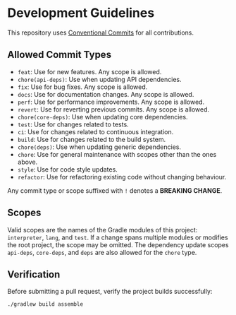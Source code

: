 # Development Guidelines

This repository uses [Conventional Commits](https://www.conventionalcommits.org) for all contributions.

## Allowed Commit Types

- `feat`: Use for new features. Any scope is allowed.
- `chore(api-deps)`: Use when updating API dependencies.
- `fix`: Use for bug fixes. Any scope is allowed.
- `docs`: Use for documentation changes. Any scope is allowed.
- `perf`: Use for performance improvements. Any scope is allowed.
- `revert`: Use for reverting previous commits. Any scope is allowed.
- `chore(core-deps)`: Use when updating core dependencies.
- `test`: Use for changes related to tests.
- `ci`: Use for changes related to continuous integration.
- `build`: Use for changes related to the build system.
- `chore(deps)`: Use when updating generic dependencies.
- `chore`: Use for general maintenance with scopes other than the ones above.
- `style`: Use for code style updates.
- `refactor`: Use for refactoring existing code without changing behaviour.

Any commit type or scope suffixed with `!` denotes a **BREAKING CHANGE**.

## Scopes

Valid scopes are the names of the Gradle modules of this project:
`interpreter`, `lang`, and `test`.
If a change spans multiple modules or modifies the root project, the scope may be omitted.
The dependency update scopes `api-deps`, `core-deps`, and `deps` are also allowed for the `chore` type.

## Verification

Before submitting a pull request, verify the project builds successfully:

```bash
./gradlew build assemble
```
